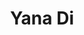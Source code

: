 ---
# Display name

title: Yana Di
user_groups: ["Graduated Ph.D Students"]



organizations:
- name: 2000-2005 

Interests:
- Computational fluid dynamics adaptive method

---